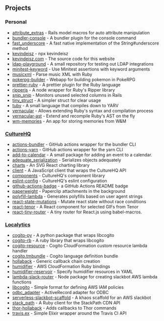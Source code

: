## Projects

### Personal

* [attribute_extras](https://github.com/kddeisz/attribute_extras) - Rails model macros for auto attribute manipulation
* [bundler-console](https://github.com/kddeisz/bundler-console) - A bundler plugin for the console command
* [fast_underscore](https://github.com/kddeisz/fast_underscore) - A fast native implementation of the String#underscore method
* [kevindeisz](https://github.com/kddeisz/kevindeisz) - npx kevindeisz
* [kevindeisz.com](https://github.com/kddeisz/kevindeisz.com) - The source code for this website
* [ldap-playground](https://github.com/kddeisz/ldap-playground) - A small repository for testing out LDAP integrations
* [minitest-keyword](https://github.com/kddeisz/minitest-keyword) - Use Minitest assertions with keyword arguments
* [musicxml](https://github.com/kddeisz/musicxml) - Parse music XML with Ruby
* [pokerpg-builder](https://github.com/kddeisz/pokerpg-builder) - Webapp for building pokemon in PokeRPG
* [prettier-ruby](https://github.com/prettier/plugin-ruby) - A prettier plugin for the Ruby language
* [ripperjs](https://github.com/kddeisz/ripperjs) - A node wrapper for Ruby's Ripper library
* [snip_snip](https://github.com/kddeisz/snip_snip) - Monitors unused selected columns in Rails
* [tiny_struct](https://github.com/kddeisz/tiny_struct) - A simpler struct for clear usage
* [tuby](https://github.com/kddeisz/tuby) - A small language that compiles down to YARV
* [vernacular](https://github.com/kddeisz/vernacular) - Allows extending Ruby's syntax and compilation process
* [vernacular-ast](https://github.com/kddeisz/vernacular-ast) - Extend and recompile Ruby's AST on the fly
* [wm-memories](https://github.com/kddeisz/wm-memories) - An app for storing memories from W&amp;M

### [CultureHQ](https://www.culturehq.com)

* [actions-bundler](https://github.com/CultureHQ/actions-bundler) - GitHub actions wrapper for the bundler CLI
* [actions-yarn](https://github.com/CultureHQ/actions-yarn) - GitHub actions wrapper for the yarn CLI
* [add-to-calendar](https://engineering.culturehq.com/add-to-calendar) - A small package for adding an event to a calendar.
* [adequate_serialization](https://github.com/CultureHQ/adequate_serialization) - Serializes objects adequately
* [charts](https://engineering.culturehq.com/charts) - An SVG React charting library
* [client](https://github.com/CultureHQ/client) - A JavaScript client that wraps the CultureHQ API
* [components](https://engineering.culturehq.com/components) - CultureHQ's component library
* [eslint-config](https://github.com/CultureHQ/eslint-config) - CultureHQ's eslint configuration
* [github-actions-badge](https://github.com/CultureHQ/github-actions-badge) - a GitHub Actions README badge
* [paperweight](https://github.com/CultureHQ/paperweight) - Paperclip attachments in the background
* [polyfill-lambda](https://github.com/CultureHQ/polyfill-lambda) - Generates polyfills based on user agent strings
* [react-state-mutations](https://github.com/CultureHQ/react-state-mutations) - Mutate react state without race conditions
* [react-tenor](https://engineering.culturehq.com/react-tenor) - A React component for selected GIFs from Tenor
* [react-tiny-router](https://github.com/CultureHQ/react-tiny-router) - A tiny router for React.js using babel-macros.

### [Localytics](https://www.localytics.com/)

* [cogito-py](https://github.com/localytics/cogito-py) - A python package that wraps libcogito
* [cogito-rb](https://github.com/localytics/cogito-rb) - A ruby library that wraps libcogito
* [cogito-resource](https://github.com/localytics/cogito-resource) - Cogito CloudFormation custom resource lambda handler
* [cogito.tmbundle](https://github.com/localytics/cogito.tmbundle) - Cogito language definition bundle
* [hollaback](https://github.com/localytics/hollaback) - Generic callback chain creation
* [humidifier](https://github.com/localytics/humidifier) - AWS CloudFormation Ruby bindings
* [humidifier-reservoir](https://github.com/localytics/humidifier-reservoir) - Specify humidifier resources in YAML
* [lambda-slack-router](https://github.com/localytics/lambda-slack-router) - Node package for creating slackbot AWS lambda functions
* [libcogito](https://github.com/localytics/libcogito) - Simple format for defining AWS IAM policies
* [odbc_adapter](https://github.com/localytics/odbc_adapter) - ActiveRecord adapter for ODBC
* [serverless-slackbot-scaffold](https://github.com/localytics/serverless-slackbot-scaffold) - A khaos scaffold for an AWS slackbot
* [stack_path](https://github.com/localytics/stack_path) - A Ruby client for the StackPath CDN API
* [thor-hollaback](https://github.com/localytics/thor-hollaback) - Adds callbacks to Thor commands
* [travis.ex](https://github.com/localytics/travis.ex) - Simple Elixir wrapper around the Travis CI API
